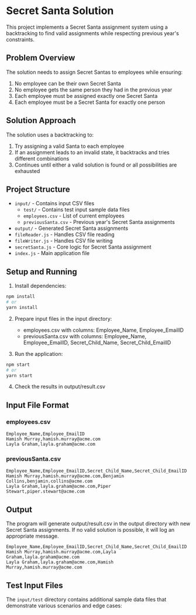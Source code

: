 # Secret Santa Solution

This project implements a Secret Santa assignment system using a backtracking to find valid assignments while respecting previous year's constraints.

## Problem Overview

The solution needs to assign Secret Santas to employees while ensuring:

1. No employee can be their own Secret Santa
2. No employee gets the same person they had in the previous year
3. Each employee must be assigned exactly one Secret Santa
4. Each employee must be a Secret Santa for exactly one person

## Solution Approach

The solution uses a backtracking to:

1. Try assigning a valid Santa to each employee
2. If an assignment leads to an invalid state, it backtracks and tries different combinations
3. Continues until either a valid solution is found or all possibilities are exhausted

## Project Structure

- `input/` - Contains input CSV files
  - `test/` - Contains test input sample data files
  - `employees.csv` - List of current employees
  - `previousSanta.csv` - Previous year's Secret Santa assignments
- `output/` - Generated Secret Santa assignments
- `fileReader.js` - Handles CSV file reading
- `fileWriter.js` - Handles CSV file writing
- `secretSanta.js` - Core logic for Secret Santa assignment
- `index.js` - Main application file

## Setup and Running

1. Install dependencies:

```bash
npm install
# or
yarn install
```

2. Prepare input files in the input directory:

   - employees.csv with columns: Employee_Name, Employee_EmailID
   - previousSanta.csv with columns: Employee_Name, Employee_EmailID, Secret_Child_Name, Secret_Child_EmailID

3. Run the application:

```bash
npm start
# or
yarn start
```

4. Check the results in output/result.csv

## Input File Format

### employees.csv

```plaintext
Employee_Name,Employee_EmailID
Hamish Murray,hamish.murray@acme.com
Layla Graham,layla.graham@acme.com
```

### previousSanta.csv

```plaintext
Employee_Name,Employee_EmailID,Secret_Child_Name,Secret_Child_EmailID
Hamish Murray,hamish.murray@acme.com,Benjamin Collins,benjamin.collins@acme.com
Layla Graham,layla.graham@acme.com,Piper Stewart,piper.stewart@acme.com
```

## Output

The program will generate output/result.csv in the output directory with new Secret Santa assignments. If no valid solution is possible, it will log an appropriate message.

```plaintext
Employee_Name,Employee_EmailID,Secret_Child_Name,Secret_Child_EmailID
Hamish Murray,hamish.murray@acme.com,Layla Graham,layla.graham@acme.com
Layla Graham,layla.graham@acme.com,Hamish Murray,hamish.murray@acme.com
```

## Test Input Files

The `input/test` directory contains additional sample data files that demonstrate various scenarios and edge cases:
